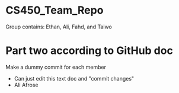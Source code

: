 # CS450_Team_Repo
Group contains: Ethan, Ali, Fahd, and Taiwo

# Part two according to GitHub doc
Make a dummy commit for each member
- Can just edit this text doc and "commit changes"
- Ali Afrose
